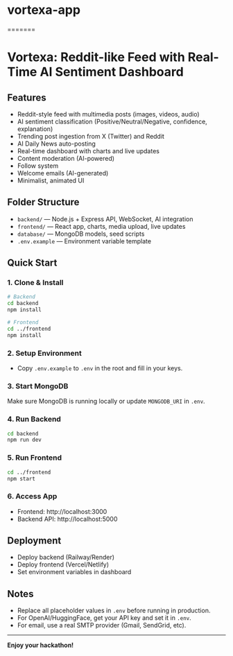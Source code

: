 
# vortexa-app
=======
# Vortexa: Reddit-like Feed with Real-Time AI Sentiment Dashboard

## Features
- Reddit-style feed with multimedia posts (images, videos, audio)
- AI sentiment classification (Positive/Neutral/Negative, confidence, explanation)
- Trending post ingestion from X (Twitter) and Reddit
- AI Daily News auto-posting
- Real-time dashboard with charts and live updates
- Content moderation (AI-powered)
- Follow system
- Welcome emails (AI-generated)
- Minimalist, animated UI

## Folder Structure
- `backend/` — Node.js + Express API, WebSocket, AI integration
- `frontend/` — React app, charts, media upload, live updates
- `database/` — MongoDB models, seed scripts
- `.env.example` — Environment variable template

## Quick Start

### 1. Clone & Install
```sh
# Backend
cd backend
npm install

# Frontend
cd ../frontend
npm install
```

### 2. Setup Environment
- Copy `.env.example` to `.env` in the root and fill in your keys.

### 3. Start MongoDB
Make sure MongoDB is running locally or update `MONGODB_URI` in `.env`.

### 4. Run Backend
```sh
cd backend
npm run dev
```

### 5. Run Frontend
```sh
cd ../frontend
npm start
```

### 6. Access App
- Frontend: http://localhost:3000
- Backend API: http://localhost:5000

## Deployment
- Deploy backend (Railway/Render)
- Deploy frontend (Vercel/Netlify)
- Set environment variables in dashboard

## Notes
- Replace all placeholder values in `.env` before running in production.
- For OpenAI/HuggingFace, get your API key and set it in `.env`.
- For email, use a real SMTP provider (Gmail, SendGrid, etc).

---

**Enjoy your hackathon!**

